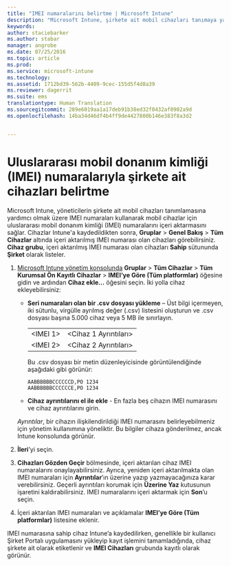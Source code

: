 ```yaml
---
title: "IMEI numaralarını belirtme | Microsoft Intune"
description: "Microsoft Intune, şirkete ait mobil cihazları tanımaya yardımcı olmak için yöneticilerin mobil cihaz platformu IMEI numaralarını içeri aktarmasına izin verir"
keywords: 
author: staciebarker
ms.author: stabar
manager: angrobe
ms.date: 07/25/2016
ms.topic: article
ms.prod: 
ms.service: microsoft-intune
ms.technology: 
ms.assetid: 1712bd39-562b-4409-9cec-155d5f4d8a39
ms.reviewer: dagerrit
ms.suite: ems
translationtype: Human Translation
ms.sourcegitcommit: 289e6019aa1a17deb91b38ed32f0432af0902a9d
ms.openlocfilehash: 14ba34d46df4b4ff9de4427800b146e383f8a3d2


---
```


# <a name="specify-corporateowned-devices-with-international-mobile-equipment-identity-imei-numbers"></a>Uluslararası mobil donanım kimliği (IMEI) numaralarıyla şirkete ait cihazları belirtme
Microsoft Intune, yöneticilerin şirkete ait mobil cihazları tanımlamasına yardımcı olmak üzere IMEI numaraları kullanarak mobil cihazlar için uluslararası mobil donanım kimliği (IMEI) numaralarını içeri aktarmasını sağlar. Cihazlar Intune'a kaydedildikten sonra, **Gruplar** > **Genel Bakış** > **Tüm Cihazlar** altında içeri aktarılmış IMEI numarası olan cihazları görebilirsiniz. **Cihaz grubu**, içeri aktarılmış IMEI numarası olan cihazları **Sahip** sütununda **Şirket** olarak listeler.

1. [Microsoft Intune yönetim konsolunda](http://manage.microsoft.com) **Gruplar** &gt; **Tüm Cihazlar** &gt; **Tüm Kurumsal Ön Kayıtlı Cihazlar** &gt; **IMEI’ye Göre (Tüm platformlar)** öğesine gidin ve ardından **Cihaz ekle…** öğesini seçin. İki yolla cihaz ekleyebilirsiniz:

    -   **Seri numaraları olan bir .csv dosyası yükleme** – Üst bilgi içermeyen, iki sütunlu, virgülle ayrılmış değer (.csv) listesini oluşturun ve .csv dosyası başına 5.000 cihaz veya 5 MB ile sınırlayın.

        |||
        |-|-|
        |&lt;IMEI 1&gt;|&lt;Cihaz 1 Ayrıntıları&gt;|
        |&lt;IMEI 2&gt;|&lt;Cihaz 2 Ayrıntıları&gt;|
        Bu .csv dosyası bir metin düzenleyicisinde görüntülendiğinde aşağıdaki gibi görünür:

        ```
        AABBBBBBCCCCCCD,PO 1234
        AABBBBBBCCCCCCE,PO 1234
        ```

    -   **Cihaz ayrıntılarını el ile ekle** - En fazla beş cihazın IMEI numarasını ve cihaz ayrıntılarını girin.

   *Ayrıntılar*, bir cihazın ilişkilendirildiği IMEI numarasını belirleyebilmeniz için yönetim kullanımına yöneliktir. Bu bilgiler cihaza gönderilmez, ancak Intune konsolunda görünür.

2.   **İleri**’yi seçin.
3.  **Cihazları Gözden Geçir** bölmesinde, içeri aktarılan cihaz IMEI numaralarını onaylayabilirsiniz. Ayrıca, yeniden içeri aktarılmakta olan IMEI numaraları için **Ayrıntılar**’ın üzerine yazıp yazmayacağınıza karar verebilirsiniz. Geçerli ayrıntıları korumak için **Üzerine Yaz** kutusunun işaretini kaldırabilirsiniz. IMEI numaralarını içeri aktarmak için **Son**’u seçin.
4.  İçeri aktarılan IMEI numaraları ve açıklamalar **IMEI’ye Göre (Tüm platformlar)** listesine eklenir.

IMEI numarasına sahip cihaz Intune’a kaydedilirken, genellikle bir kullanıcı Şirket Portalı uygulamasını yükleyip kayıt işlemini tamamladığında, cihaz şirkete ait olarak etiketlenir ve **IMEI Cihazları** grubunda kayıtlı olarak görünür.



<!--HONumber=Nov16_HO1-->


